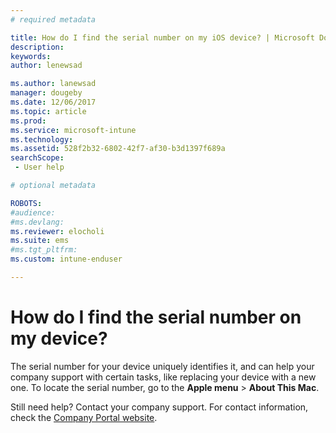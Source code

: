 ```yaml
---
# required metadata

title: How do I find the serial number on my iOS device? | Microsoft Docs
description:
keywords:
author: lenewsad

ms.author: lanewsad
manager: dougeby
ms.date: 12/06/2017
ms.topic: article
ms.prod:
ms.service: microsoft-intune
ms.technology:
ms.assetid: 528f2b32-6802-42f7-af30-b3d1397f689a
searchScope:
 - User help

# optional metadata

ROBOTS:  
#audience:
#ms.devlang:
ms.reviewer: elocholi
ms.suite: ems
#ms.tgt_pltfrm:
ms.custom: intune-enduser

---
```


# How do I find the serial number on my device?

The serial number for your device uniquely identifies it, and can help your company support with certain tasks, like replacing your device with a new one. To locate the serial number, go to the **Apple menu** > **About This Mac**.

Still need help? Contact your company support. For contact information, check the [Company Portal website](https://portal.manage.microsoft.com#HelpDeskDialog).
